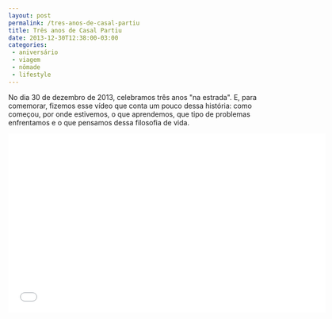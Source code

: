 ```yaml
---
layout: post
permalink: /tres-anos-de-casal-partiu
title: Três anos de Casal Partiu
date: 2013-12-30T12:38:00-03:00
categories:
 - aniversário
 - viagem
 - nômade
 - lifestyle
---
```

No dia 30 de dezembro de 2013, celebramos três anos "na estrada". E, para comemorar, fizemos esse vídeo que conta um pouco dessa história: como começou, por onde estivemos, o que aprendemos, que tipo de problemas enfrentamos e o que pensamos dessa filosofia de vida. 

<center>
<iframe width="640" height="360" src="//www.youtube.com/embed/JWqBj8FYMhI?rel=0" frameborder="0" allowfullscreen></iframe>
</center>